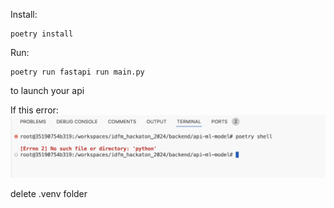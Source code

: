 Install:
```
poetry install
```
Run:
```
poetry run fastapi run main.py
```

to launch your api


If this error:
![alt text](image.png)

delete .venv folder